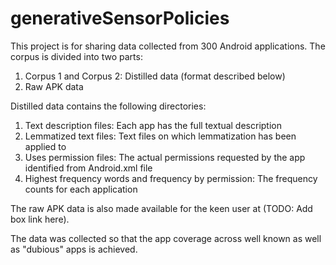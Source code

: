 # generativeSensorPolicies
This project is for sharing data collected from 300 Android applications. The corpus is divided into two parts:

1. Corpus 1 and Corpus 2: Distilled data (format described below)
2. Raw APK data

Distilled data contains the following directories:
1. Text description files: Each app has the full textual description
2. Lemmatized text files: Text files on which lemmatization has been applied to
3. Uses permission files: The actual permissions requested by the app identified from Android.xml file
4. Highest frequency words and frequency by permission: The frequency counts for each application

The raw APK data is also made available for the keen user at (TODO: Add box link here).

The data was collected so that the app coverage across well known as well as "dubious" apps is achieved.
